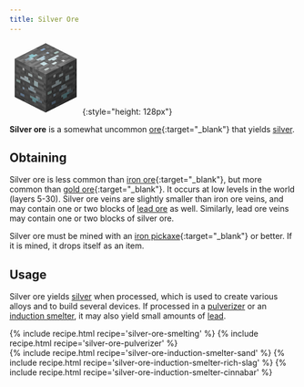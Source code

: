 ```yaml
---
title: Silver Ore
---
```


![Silver Ore](/assets/images/thermal-foundation/ore-silver.png){:style="height: 128px"}


**Silver ore** is a somewhat uncommon
[ore](https://minecraft.gamepedia.com/Ore){:target="_blank"} that yields
[silver](/docs/thermal-foundation/metals-and-alloys/silver/).


Obtaining
---------
Silver ore is less common than [iron
ore](https://minecraft.gamepedia.com/Iron_Ore){:target="_blank"}, but more
common than [gold
ore](https://minecraft.gamepedia.com/Gold_Ore){:target="_blank"}. It occurs at
low levels in the world (layers 5-30). Silver ore veins are slightly smaller
than iron ore veins, and may contain one or two blocks of [lead
ore](/docs/thermal-foundation/ores/lead-ore/) as well. Similarly, lead ore veins
may contain one or two blocks of silver ore.

Silver ore must be mined with an [iron
pickaxe](https://minecraft.gamepedia.com/Pickaxe){:target="_blank"} or better.
If it is mined, it drops itself as an item.


Usage
-----
Silver ore yields [silver](/docs/thermal-foundation/metals-and-alloys/silver/)
when processed, which is used to create various alloys and to build several
devices. If processed in a
[pulverizer](/docs/thermal-expansion/machines/pulverizer/) or an [induction
smelter](/docs/thermal-expansion/machines/induction-smelter/), it may also yield
small amounts of [lead](/docs/thermal-foundation/metals-and-alloys/lead/).

<div>
{% include recipe.html recipe='silver-ore-smelting' %}
{% include recipe.html recipe='silver-ore-pulverizer' %}<br />
{% include recipe.html recipe='silver-ore-induction-smelter-sand' %}
{% include recipe.html recipe='silver-ore-induction-smelter-rich-slag' %}
{% include recipe.html recipe='silver-ore-induction-smelter-cinnabar' %}
</div>
